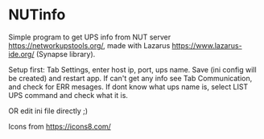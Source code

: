 # NUTinfo
Simple program to get UPS info from NUT server https://networkupstools.org/, made with Lazarus https://www.lazarus-ide.org/ (Synapse library).

Setup first:
Tab Settings, enter host ip, port, ups name. Save (ini config will be created) and restart app.
If can't get any info see Tab Communication, and check for ERR mesages. 
If dont know what ups name is, select LIST UPS command and check what it is.

OR edit ini file directly ;)

Icons from https://icons8.com/
